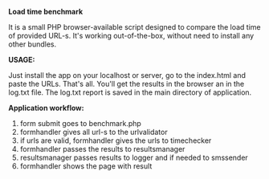 **Load time benchmark**

It is a small PHP browser-available script designed to compare the load time of provided URL-s. It's working out-of-the-box, without need to install any other bundles.

**USAGE:**

Just install the app on your localhost or server, go to the index.html and paste the URLs. That's all. You'll get the results in the browser an in the log.txt file. The log.txt report is saved in the main directory of application.


 **Application workflow:**
 
 1. form submit goes to benchmark.php
 2. formhandler gives all url-s to the urlvalidator
 3. if urls are valid, formhandler gives the urls to timechecker
 4. formhandler passes the results to resultsmanager
 5. resultsmanager passes results to logger and if needed to smssender
 6. formhandler shows the page with result 